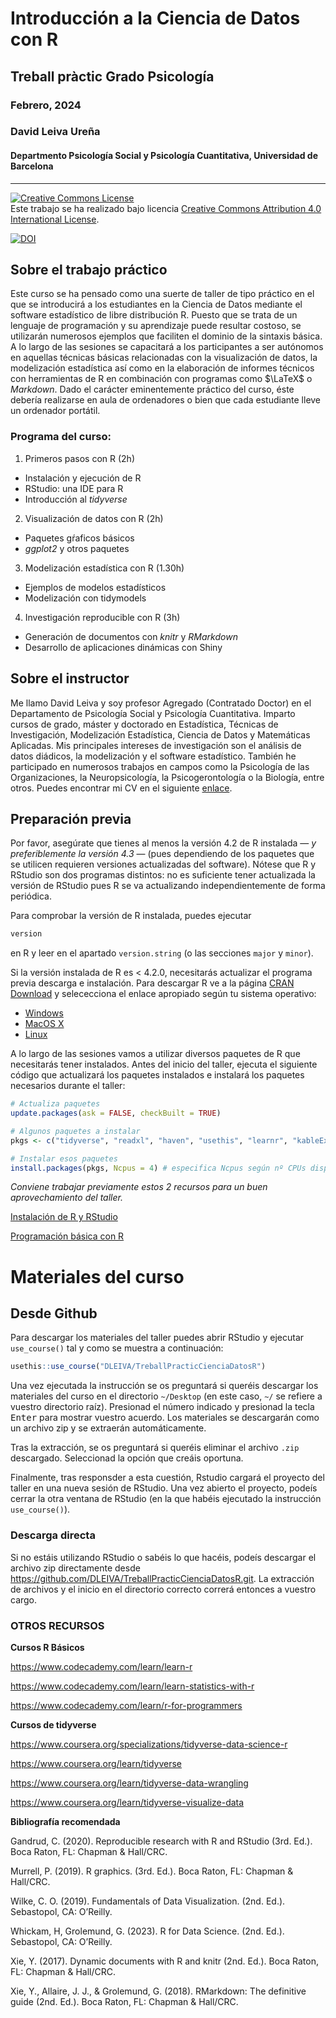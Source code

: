# Introducción a la Ciencia de Datos con R

## Treball pràctic Grado Psicología

### Febrero, 2024

### David Leiva Ureña

#### Departmento Psicología Social y Psicología Cuantitativa, Universidad de Barcelona

---

<a rel="license" href="http://creativecommons.org/licenses/by/4.0/"><img alt="Creative Commons License" style="border-width:0" src="https://i.creativecommons.org/l/by/4.0/88x31.png" /></a><br />Este trabajo se ha realizado bajo licencia <a rel="license" href="http://creativecommons.org/licenses/by/4.0/">Creative Commons Attribution 4.0 International License</a>.

[![DOI](https://zenodo.org/badge/DOI/10.5281/zenodo.8152802.svg)](https://doi.org/10.5281/zenodo.10683620)

## Sobre el trabajo práctico

Este curso se ha pensado como una suerte de taller de tipo práctico en el que se introducirá a los estudiantes en la Ciencia de Datos mediante el software estadístico de libre distribución R. Puesto que se trata de un lenguaje de programación y su aprendizaje puede resultar costoso, se utilizarán numerosos ejemplos que faciliten el dominio de la sintaxis básica. A lo largo de las sesiones se capacitará a los participantes a ser autónomos en aquellas técnicas básicas relacionadas con la visualización de datos, la modelización estadística así como en la elaboración de informes técnicos con herramientas de R en combinación con programas como $\LaTeX$ o *Markdown*. Dado el carácter eminentemente práctico del curso, éste debería realizarse en aula de ordenadores o bien que cada estudiante lleve un ordenador portátil.

### Programa del curso:

1. Primeros pasos con R (2h)
 - Instalación y ejecución de R
 - RStudio: una IDE para R
 - Introducción al *tidyverse*

2. Visualización de datos con R (2h)
 - Paquetes gŕaficos básicos 
 - *ggplot2* y otros paquetes

3. Modelización estadística con R (1.30h)
 - Ejemplos de modelos estadísticos
 - Modelización con tidymodels

4. Investigación reproducible con R (3h)
 - Generación de documentos con *knitr* y *RMarkdown*
 - Desarrollo de aplicaciones dinámicas con Shiny

## Sobre el instructor

Me llamo David Leiva y soy profesor Agregado (Contratado Doctor) en el Departamento de Psicología Social y Psicología Cuantitativa. Imparto cursos de grado, máster y doctorado en Estadística, Técnicas de Investigación, Modelización Estadística, Ciencia de Datos y Matemáticas Aplicadas. Mis principales intereses de investigación son el análisis de datos diádicos, la modelización y el software estadístico. También he participado en numerosos trabajos en campos como la Psicología de las Organizaciones, la Neuropsicología, la Psicogerontología o la Biología, entre otros. Puedes encontrar mi CV en el siguiente [enlace](https://github.com/DLEIVA/CV/blob/main/CV_DLU_2023.pdf).

## Preparación previa

Por favor, asegúrate que tienes al menos la versión 4.2 de R instalada &mdash; *y preferiblemente la versión 4.3* &mdash; (pues dependiendo de los paquetes que se utilicen requieren versiones actualizadas del software). Nótese que R y RStudio son dos programas distintos: no es suficiente tener actualizada la versión de RStudio pues R se va actualizando independientemente de forma periódica.

Para comprobar la versión de R instalada, puedes ejecutar

```r
version
```

en R y leer en el apartado `version.string` (o las secciones `major` y `minor`).

Si la versión instalada de R es < 4.2.0, necesitarás actualizar el programa previa descarga e instalación. Para descargar R ve a la página [CRAN Download](https://cran.r-project.org/) y selececciona el enlace apropiado según tu sistema operativo:

* [Windows](https://cran.r-project.org/bin/windows/)
* [MacOS X](https://cran.r-project.org/bin/macosx/)
* [Linux](https://cran.r-project.org/bin/linux/)

A lo largo de las sesiones vamos a utilizar diversos paquetes de R que necesitarás tener instalados. Antes del inicio del taller, ejecuta el siguiente código que actualizará los paquetes instalados e instalará los paquetes necesarios durante el taller:

```r
# Actualiza paquetes
update.packages(ask = FALSE, checkBuilt = TRUE)

# Algunos paquetes a instalar
pkgs <- c("tidyverse", "readxl", "haven", "usethis", "learnr", "kableExtra", "magick","gridExtra", "dslabs", "patchwork", "plotly", "gganimate", "car", "effects", "gapminder", "tidymodels", "modelr", "broom", "purrr", "tinytex", "knitr","xtable", "lorem"," flexdashboard")

# Instalar esos paquetes
install.packages(pkgs, Ncpus = 4) # especifica Ncpus según nº CPUs disponibles en tu ordenador
```

*Conviene trabajar previamente estos 2 recursos para un buen aprovechamiento del taller.*

[Instalación de R y RStudio](https://learnr-examples.shinyapps.io/ex-setup-r/)

[Programación básica con R](https://posit.cloud/learn/primers/1.2)

# Materiales del curso

## Desde Github

Para descargar los materiales del taller puedes abrir RStudio y ejecutar `use_course()` tal y como se muestra a continuación:

```r
usethis::use_course("DLEIVA/TreballPracticCienciaDatosR")
```

Una vez ejecutada la instrucción se os preguntará si queréis descargar los materiales del curso en el directorio `~/Desktop` (en este caso, `~/` se refiere a vuestro directorio raíz). Presionad el número indicado y presionad la tecla <kbd>Enter</kbd> para mostrar vuestro acuerdo. Los materiales se descargarán como un archivo zip y se extraerán automáticamente.

Tras la extracción, se os preguntará si queréis eliminar el archivo `.zip` descargado. Seleccionad la opción que creáis oportuna.

Finalmente, tras responsder a esta cuestión, Rstudio cargará el proyecto del taller en una nueva sesión de RStudio. Una vez abierto el proyecto, podeís cerrar la otra ventana de RStudio (en la que habéis ejecutado la instrucción `use_course()`).

### Descarga directa

Si no estáis utilizando RStudio o sabéis lo que hacéis, podeís descargar el archivo zip directamente desde <https://github.com/DLEIVA/TreballPracticCienciaDatosR.git>. La extracción de archivos y el inicio en el directorio correcto correrá entonces a vuestro cargo.

### OTROS RECURSOS

**Cursos R Básicos**

https://www.codecademy.com/learn/learn-r

https://www.codecademy.com/learn/learn-statistics-with-r

https://www.codecademy.com/learn/r-for-programmers


**Cursos de tidyverse**

https://www.coursera.org/specializations/tidyverse-data-science-r

https://www.coursera.org/learn/tidyverse

https://www.coursera.org/learn/tidyverse-data-wrangling

https://www.coursera.org/learn/tidyverse-visualize-data


**Bibliografía recomendada**

Gandrud, C. (2020). Reproducible research with R and RStudio (3rd. Ed.). Boca
Raton, FL: Chapman & Hall/CRC.

Murrell, P. (2019). R graphics. (3rd. Ed.). Boca Raton, FL: Chapman & Hall/CRC.

Wilke, C. O. (2019). Fundamentals of Data Visualization. (2nd. Ed.). Sebastopol,
CA: O’Reilly.

Whickam, H, Grolemund, G. (2023). R for Data Science. (2nd. Ed.). Sebastopol,
CA: O’Reilly.

Xie, Y. (2017). Dynamic documents with R and knitr (2nd. Ed.). Boca Raton, FL:
Chapman & Hall/CRC.

Xie, Y., Allaire, J. J., & Grolemund, G. (2018). RMarkdown: The definitive guide
(2nd. Ed.). Boca Raton, FL: Chapman & Hall/CRC.
